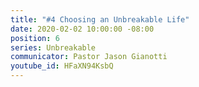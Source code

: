 ```yaml
---
title: "#4 Choosing an Unbreakable Life"
date: 2020-02-02 10:00:00 -08:00
position: 6
series: Unbreakable
communicator: Pastor Jason Gianotti
youtube_id: HFaXN94KsbQ
---
```


